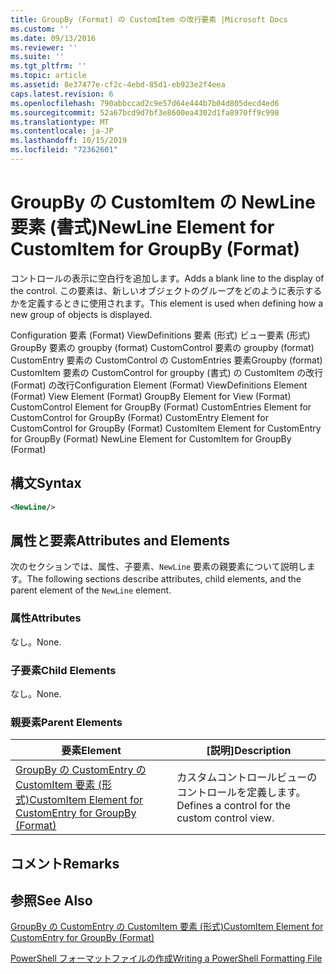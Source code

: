 ```yaml
---
title: GroupBy (Format) の CustomItem の改行要素 |Microsoft Docs
ms.custom: ''
ms.date: 09/13/2016
ms.reviewer: ''
ms.suite: ''
ms.tgt_pltfrm: ''
ms.topic: article
ms.assetid: 8e37477e-cf2c-4ebd-85d1-eb923e2f4eea
caps.latest.revision: 6
ms.openlocfilehash: 790abbccad2c9e57d64e444b7b04d805decd4ed6
ms.sourcegitcommit: 52a67bcd9d7bf3e8600ea4302d1fa8970ff9c998
ms.translationtype: MT
ms.contentlocale: ja-JP
ms.lasthandoff: 10/15/2019
ms.locfileid: "72362601"
---
```

# <a name="newline-element-for-customitem-for-groupby-format"></a><span data-ttu-id="d6f20-102">GroupBy の CustomItem の NewLine 要素 (書式)</span><span class="sxs-lookup"><span data-stu-id="d6f20-102">NewLine Element for CustomItem for GroupBy (Format)</span></span>

<span data-ttu-id="d6f20-103">コントロールの表示に空白行を追加します。</span><span class="sxs-lookup"><span data-stu-id="d6f20-103">Adds a blank line to the display of the control.</span></span> <span data-ttu-id="d6f20-104">この要素は、新しいオブジェクトのグループをどのように表示するかを定義するときに使用されます。</span><span class="sxs-lookup"><span data-stu-id="d6f20-104">This element is used when defining how a new group of objects is displayed.</span></span>

<span data-ttu-id="d6f20-105">Configuration 要素 (Format) ViewDefinitions 要素 (形式) ビュー要素 (形式) GroupBy 要素の groupby (format) CustomControl 要素の groupby (format) CustomEntry 要素の CustomControl の CustomEntries 要素Groupby (format) CustomItem 要素の CustomControl for groupby (書式) の CustomItem の改行 (Format) の改行</span><span class="sxs-lookup"><span data-stu-id="d6f20-105">Configuration Element (Format) ViewDefinitions Element (Format) View Element (Format) GroupBy Element for View (Format) CustomControl Element for GroupBy (Format) CustomEntries Element for CustomControl for GroupBy (Format) CustomEntry Element for CustomControl for GroupBy (Format) CustomItem Element for CustomEntry for GroupBy (Format) NewLine Element for CustomItem for GroupBy (Format)</span></span>

## <a name="syntax"></a><span data-ttu-id="d6f20-106">構文</span><span class="sxs-lookup"><span data-stu-id="d6f20-106">Syntax</span></span>

```xml
<NewLine/>
```

## <a name="attributes-and-elements"></a><span data-ttu-id="d6f20-107">属性と要素</span><span class="sxs-lookup"><span data-stu-id="d6f20-107">Attributes and Elements</span></span>

<span data-ttu-id="d6f20-108">次のセクションでは、属性、子要素、`NewLine` 要素の親要素について説明します。</span><span class="sxs-lookup"><span data-stu-id="d6f20-108">The following sections describe attributes, child elements, and the parent element of the `NewLine` element.</span></span>

### <a name="attributes"></a><span data-ttu-id="d6f20-109">属性</span><span class="sxs-lookup"><span data-stu-id="d6f20-109">Attributes</span></span>

<span data-ttu-id="d6f20-110">なし。</span><span class="sxs-lookup"><span data-stu-id="d6f20-110">None.</span></span>

### <a name="child-elements"></a><span data-ttu-id="d6f20-111">子要素</span><span class="sxs-lookup"><span data-stu-id="d6f20-111">Child Elements</span></span>

<span data-ttu-id="d6f20-112">なし。</span><span class="sxs-lookup"><span data-stu-id="d6f20-112">None.</span></span>

### <a name="parent-elements"></a><span data-ttu-id="d6f20-113">親要素</span><span class="sxs-lookup"><span data-stu-id="d6f20-113">Parent Elements</span></span>

|<span data-ttu-id="d6f20-114">要素</span><span class="sxs-lookup"><span data-stu-id="d6f20-114">Element</span></span>|<span data-ttu-id="d6f20-115">[説明]</span><span class="sxs-lookup"><span data-stu-id="d6f20-115">Description</span></span>|
|-------------|-----------------|
|[<span data-ttu-id="d6f20-116">GroupBy の CustomEntry の CustomItem 要素 (形式)</span><span class="sxs-lookup"><span data-stu-id="d6f20-116">CustomItem Element for CustomEntry for GroupBy (Format)</span></span>](./customitem-element-for-customentry-for-groupby-format.md)|<span data-ttu-id="d6f20-117">カスタムコントロールビューのコントロールを定義します。</span><span class="sxs-lookup"><span data-stu-id="d6f20-117">Defines a control for the custom control view.</span></span>|

## <a name="remarks"></a><span data-ttu-id="d6f20-118">コメント</span><span class="sxs-lookup"><span data-stu-id="d6f20-118">Remarks</span></span>

## <a name="see-also"></a><span data-ttu-id="d6f20-119">参照</span><span class="sxs-lookup"><span data-stu-id="d6f20-119">See Also</span></span>

[<span data-ttu-id="d6f20-120">GroupBy の CustomEntry の CustomItem 要素 (形式)</span><span class="sxs-lookup"><span data-stu-id="d6f20-120">CustomItem Element for CustomEntry for GroupBy (Format)</span></span>](./customitem-element-for-customentry-for-groupby-format.md)

[<span data-ttu-id="d6f20-121">PowerShell フォーマットファイルの作成</span><span class="sxs-lookup"><span data-stu-id="d6f20-121">Writing a PowerShell Formatting File</span></span>](./writing-a-powershell-formatting-file.md)
